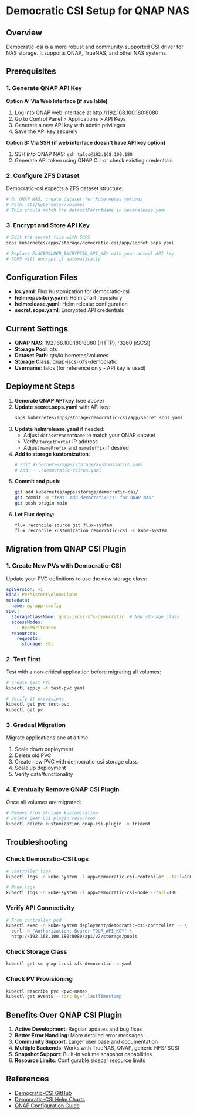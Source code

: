 # Democratic CSI Setup for QNAP NAS

## Overview

Democratic-csi is a more robust and community-supported CSI driver for NAS storage. It supports QNAP, TrueNAS, and other NAS systems.

## Prerequisites

### 1. Generate QNAP API Key

**Option A: Via Web Interface (if available)**
1. Log into QNAP web interface at http://192.168.100.180:8080
2. Go to Control Panel > Applications > API Keys
3. Generate a new API key with admin privileges
4. Save the API key securely

**Option B: Via SSH (if web interface doesn't have API key option)**
1. SSH into QNAP NAS: `ssh talos@192.168.100.180`
2. Generate API token using QNAP CLI or check existing credentials

### 2. Configure ZFS Dataset

Democratic-csi expects a ZFS dataset structure:
```bash
# On QNAP NAS, create dataset for Kubernetes volumes
# Path: qts/kubernetes/volumes
# This should match the datasetParentName in helmrelease.yaml
```

### 3. Encrypt and Store API Key

```bash
# Edit the secret file with SOPS
sops kubernetes/apps/storage/democratic-csi/app/secret.sops.yaml

# Replace PLACEHOLDER_ENCRYPTED_API_KEY with your actual API key
# SOPS will encrypt it automatically
```

## Configuration Files

- **ks.yaml**: Flux Kustomization for democratic-csi
- **helmrepository.yaml**: Helm chart repository
- **helmrelease.yaml**: Helm release configuration
- **secret.sops.yaml**: Encrypted API credentials

## Current Settings

- **QNAP NAS**: 192.168.100.180:8080 (HTTP), :3260 (iSCSI)
- **Storage Pool**: qts
- **Dataset Path**: qts/kubernetes/volumes
- **Storage Class**: qnap-iscsi-xfs-democratic
- **Username**: talos (for reference only - API key is used)

## Deployment Steps

1. **Generate QNAP API key** (see above)
2. **Update secret.sops.yaml** with API key:
   ```bash
   sops kubernetes/apps/storage/democratic-csi/app/secret.sops.yaml
   ```
3. **Update helmrelease.yaml** if needed:
   - Adjust `datasetParentName` to match your QNAP dataset
   - Verify `targetPortal` IP address
   - Adjust `namePrefix` and `nameSuffix` if desired
4. **Add to storage kustomization**:
   ```bash
   # Edit kubernetes/apps/storage/kustomization.yaml
   # Add: - ./democratic-csi/ks.yaml
   ```
5. **Commit and push**:
   ```bash
   git add kubernetes/apps/storage/democratic-csi/
   git commit -m "feat: add democratic-csi for QNAP NAS"
   git push origin main
   ```
6. **Let Flux deploy**:
   ```bash
   flux reconcile source git flux-system
   flux reconcile kustomization democratic-csi -n kube-system
   ```

## Migration from QNAP CSI Plugin

### 1. Create New PVs with Democratic-CSI

Update your PVC definitions to use the new storage class:
```yaml
apiVersion: v1
kind: PersistentVolumeClaim
metadata:
  name: my-app-config
spec:
  storageClassName: qnap-iscsi-xfs-democratic  # New storage class
  accessModes:
    - ReadWriteOnce
  resources:
    requests:
      storage: 5Gi
```

### 2. Test First

Test with a non-critical application before migrating all volumes:
```bash
# Create test PVC
kubectl apply -f test-pvc.yaml

# Verify it provisions
kubectl get pvc test-pvc
kubectl get pv
```

### 3. Gradual Migration

Migrate applications one at a time:
1. Scale down deployment
2. Delete old PVC
3. Create new PVC with democratic-csi storage class
4. Scale up deployment
5. Verify data/functionality

### 4. Eventually Remove QNAP CSI Plugin

Once all volumes are migrated:
```bash
# Remove from storage kustomization
# Delete QNAP CSI plugin resources
kubectl delete kustomization qnap-csi-plugin -n trident
```

## Troubleshooting

### Check Democratic-CSI Logs
```bash
# Controller logs
kubectl logs -n kube-system -l app=democratic-csi-controller --tail=100

# Node logs
kubectl logs -n kube-system -l app=democratic-csi-node --tail=100
```

### Verify API Connectivity
```bash
# From controller pod
kubectl exec -n kube-system deployment/democratic-csi-controller -- \
  curl -H "Authorization: Bearer YOUR_API_KEY" \
  http://192.168.100.180:8080/api/v2/storage/pools
```

### Check Storage Class
```bash
kubectl get sc qnap-iscsi-xfs-democratic -o yaml
```

### Check PV Provisioning
```bash
kubectl describe pvc <pvc-name>
kubectl get events --sort-by='.lastTimestamp'
```

## Benefits Over QNAP CSI Plugin

1. **Active Development**: Regular updates and bug fixes
2. **Better Error Handling**: More detailed error messages
3. **Community Support**: Larger user base and documentation
4. **Multiple Backends**: Works with TrueNAS, QNAP, generic NFS/iSCSI
5. **Snapshot Support**: Built-in volume snapshot capabilities
6. **Resource Limits**: Configurable sidecar resource limits

## References

- [Democratic-CSI GitHub](https://github.com/democratic-csi/democratic-csi)
- [Democratic-CSI Helm Charts](https://democratic-csi.github.io/charts/)
- [QNAP Configuration Guide](https://github.com/democratic-csi/democratic-csi/blob/master/docs/qnap.md)
